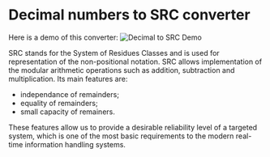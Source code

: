 # Decimal numbers to SRC converter

Here is a demo of this converter:
![Decimal to SRC Demo](mediaForReadme/SRCproject.gif)

SRC stands for the System of Residues Classes and is used for representation of the non-positional notation. SRC allows implementation of the modular arithmetic operations such as addition, subtraction and multiplication. Its main features are:
- independance of remainders;
- equality of remainders;
- small capacity of remainers. 

These features allow us to provide a desirable reliability level of a targeted system, which is one of the most basic requirements to the modern real-time information handling systems.